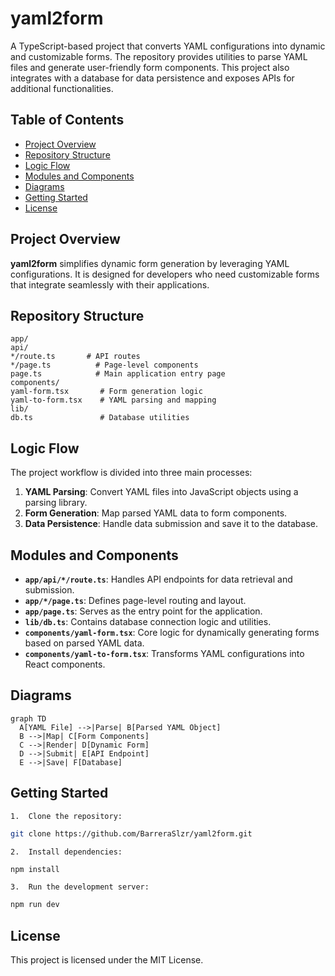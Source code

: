 # yaml2form

A TypeScript-based project that converts YAML configurations into dynamic and customizable forms. The repository provides utilities to parse YAML files and generate user-friendly form components. This project also integrates with a database for data persistence and exposes APIs for additional functionalities.

## Table of Contents
  - [Project Overview](#project-overview)
  - [Repository Structure](#repository-structure)
  - [Logic Flow](#logic-flow)
  - [Modules and Components](#modules-and-components)
  - [Diagrams](#diagrams)
  - [Getting Started](#getting-started)
  - [License](#license)

## Project Overview

  **yaml2form** simplifies dynamic form generation by leveraging YAML configurations. It is designed for developers who need customizable forms that integrate seamlessly with their applications.

## Repository Structure

```code
app/
api/
*/route.ts       # API routes
*/page.ts          # Page-level components
page.ts            # Main application entry page
components/
yaml-form.tsx       # Form generation logic
yaml-to-form.tsx    # YAML parsing and mapping
lib/
db.ts               # Database utilities
```

## Logic Flow

The project workflow is divided into three main processes:
1. **YAML Parsing**: Convert YAML files into JavaScript objects using a parsing library.
2. **Form Generation**: Map parsed YAML data to form components.
3. **Data Persistence**: Handle data submission and save it to the database.

## Modules and Components

- **`app/api/*/route.ts`**: Handles API endpoints for data retrieval and submission.
- **`app/*/page.ts`**: Defines page-level routing and layout.
- **`app/page.ts`**: Serves as the entry point for the application.
- **`lib/db.ts`**: Contains database connection logic and utilities.
- **`components/yaml-form.tsx`**: Core logic for dynamically generating forms based on parsed YAML data.
- **`components/yaml-to-form.tsx`**: Transforms YAML configurations into React components.

## Diagrams

```mermaid
graph TD
  A[YAML File] -->|Parse| B[Parsed YAML Object]
  B -->|Map| C[Form Components]
  C -->|Render| D[Dynamic Form]
  D -->|Submit| E[API Endpoint]
  E -->|Save| F[Database]
```

## Getting Started
    1.	Clone the repository:

```bash
git clone https://github.com/BarreraSlzr/yaml2form.git
```

	2.	Install dependencies:

```bash
npm install
```

	3.	Run the development server:

```bash
npm run dev
```


## License

This project is licensed under the MIT License.

